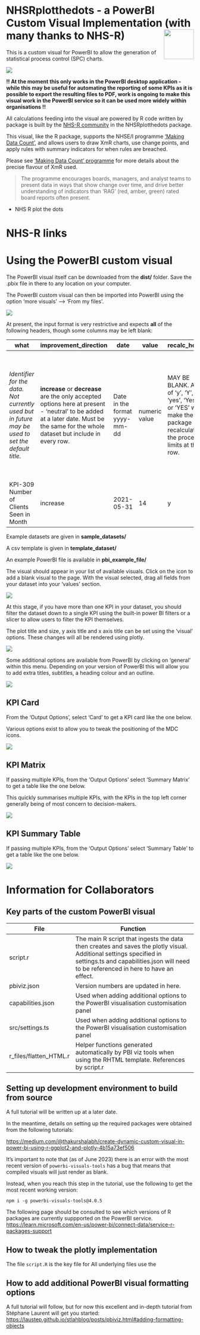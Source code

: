 
<!-- README.md is generated from README.Rmd. Please edit that file -->

# NHSRplotthedots - a PowerBI Custom Visual Implementation (with many thanks to NHS-R) <a alt="NHS-R Community's logo" href='https://nhsrcommunity.com/'><img src="https://nhs-r-community.github.io/assets/logo/nhsr-logo.png" align="right" height="80"/></a>

This is a custom visual for PowerBI to allow the generation of
statistical process control (SPC) charts.

![](man/figures/README-example-powerbi-rebase.png)

**!! At the moment this only works in the PowerBI desktop application -
while this may be useful for automating the reporting of some KPIs as it
is possible to export the resulting files to PDF, work is ongoing to
make this visual work in the PowerBI service so it can be used more
widely within organisations !!**

All calculations feeding into the visual are powered by R code written
by package is built by the [NHS-R community](https://nhsrcommunity.com)
in the NHSRplotthedots package.

This visual, like the R package, supports the NHSE/I programme [‘Making
Data Count’](https://www.england.nhs.uk/publication/making-data-count/),
and allows users to draw XmR charts, use change points, and apply rules
with summary indicators for when rules are breached.

Please see [‘Making Data Count’
programme](https://www.england.nhs.uk/publication/making-data-count/)
for more details about the precise flavour of XmR used.

> The programme encourages boards, managers, and analyst teams to
> present data in ways that show change over time, and drive better
> understanding of indicators than ‘RAG’ (red, amber, green) rated board
> reports often present.

-   NHS R plot the dots

# NHS-R links

# Using the PowerBI custom visual

The PowerBI visual itself can be downloaded from the **dist/** folder.
Save the .pbix file in there to any location on your computer.

The PowerBI custom visual can then be imported into PowerBI using the
option ‘more visuals’ –&gt; ‘From my files’.

![](man/figures/README-example-powerbi-import-custom-visual.png)

At present, the input format is very restrictive and expects **all** of
the following headers, though some columns may be left blank:

| what                                                                                              | improvement\_direction                                                                                                                                                               | date                          | value         | recalc\_here                                                                                                           | comment                                                                                      | baseline\_duration                                                                                                                                                  | target                                                                                                                  |
|---------------------------------------------------------------------------------------------------|--------------------------------------------------------------------------------------------------------------------------------------------------------------------------------------|-------------------------------|---------------|------------------------------------------------------------------------------------------------------------------------|----------------------------------------------------------------------------------------------|---------------------------------------------------------------------------------------------------------------------------------------------------------------------|-------------------------------------------------------------------------------------------------------------------------|
| *Identifier for the data. Not currently used but in future may be used to set the default title.* | **increase** or **decrease** are the only accepted options here at present - ‘neutral’ to be added at a later date. Must be the same for the whole dataset but include in every row. | Date in the format yyyy-mm-dd | numeric value | MAY BE BLANK. Any of ‘y’, ‘Y’, ‘yes’, ‘Yes’ or ‘YES’ will make the package recalculate the process limits at this row. | MAY BE BLANK. Not currently used, but in future will be used to add annotations to the plot. | MAY BE BLANK. Sets the number of points that will be used to calculate the baseline. If included, must be the same for the whole dataset and included in every row. | MAY BE BLANK. Set a target for the plot. If included, must be the same for the whole dataset and included in every row. |
| KPI-309 Number of Clients Seen in Month                                                           | increase                                                                                                                                                                             | 2021-05-31                    | 14            | y                                                                                                                      | Remodelled system                                                                            | 15                                                                                                                                                                  | 30                                                                                                                      |

Example datasets are given in **sample\_datasets/**

A csv template is given in **template\_dataset/**

An example PowerBI file is available in **pbi\_example\_file/**

The visual should appear in your list of available visuals. Click on the
icon to add a blank visual to the page. With the visual selected, drag
all fields from your dataset into your ‘values’ section.

![](man/figures/README-example-powerbi-variables.png)

At this stage, if you have more than one KPI in your dataset, you should
filter the dataset down to a single KPI using the built-in power BI
filters or a slicer to allow users to filter the KPI themselves.

The plot title and size, y axis title and x axis title can be set using
the ‘visual’ options. These changes will all be rendered using plotly.

![](man/figures/README-example-powerbi-custom-options.png)

Some additional options are available from PowerBI by clicking on
‘general’ within this menu. Depending on your version of PowerBI this
will allow you to add extra titles, subtitles, a heading colour and an
outline.

![](man/figures/README-example-powerbi-formatting.png)

## KPI Card

From the ‘Output Options’, select ‘Card’ to get a KPI card like the one
below.

Various options exist to allow you to tweak the positioning of the MDC
icons.

![](man/figures/README-example-kpi-card.png)

## KPI Matrix

If passing multiple KPIs, from the ‘Output Options’ select ‘Summary
Matrix’ to get a table like the one below.

This quickly summarises multiple KPIs, with the KPIs in the top left
corner generally being of most concern to decision-makers.

![](man/figures/README-example-kpi-matrix.png)

## KPI Summary Table

If passing multiple KPIs, from the ‘Output Options’ select ‘Summary
Table’ to get a table like the one below.

![](man/figures/README-example-kpi-summary.png)

# Information for Collaborators

## Key parts of the custom PowerBI visual

| File                     | Function                                                                                                                                                                                                   |
|--------------------------|------------------------------------------------------------------------------------------------------------------------------------------------------------------------------------------------------------|
| script.r                 | The main R script that ingests the data then creates and saves the plotly visual. Additional settings specified in settings.ts and capabilities.json will need to be referenced in here to have an effect. |
| pbiviz.json              | Version numbers are updated in here.                                                                                                                                                                       |
| capabilities.json        | Used when adding additional options to the PowerBI visualisation customisation panel                                                                                                                       |
| src/settings.ts          | Used when adding additional options to the PowerBI visualisation customisation panel                                                                                                                       |
| r\_files/flatten\_HTML.r | Helper functions generated automatically by PBI viz tools when using the RHTML template. References by script.r                                                                                            |

## Setting up development environment to build from source

A full tutorial will be written up at a later date.

In the meantime, details on setting up the required packages were
obtained from the following tutorials:

<https://medium.com/@thakurshalabh/create-dynamic-custom-visual-in-power-bi-using-r-ggplot2-and-plotly-4b15a73ef506>

It’s important to note that (as of June 2023) there is an error with the
most recent version of `powerbi-visuals-tools` has a bug that means that
compiled visuals will just render as blank.

Instead, when you reach this step in the tutorial, use the following to
get the most recent working version:

    npm i -g powerbi-visuals-tools@4.0.5

The following page should be consulted to see which versions of R
packages are currently suppported on the PowerBI service.
<https://learn.microsoft.com/en-us/power-bi/connect-data/service-r-packages-support>

## How to tweak the plotly implementation

The file `script.R` is the key file for All underlying files use the

## How to add additional PowerBI visual formatting options

A full tutorial will follow, but for now this excellent and in-depth
tutorial from Stéphane Laurent will get you started:
<https://laustep.github.io/stlahblog/posts/pbiviz.html#adding-formatting-objects>

# 
